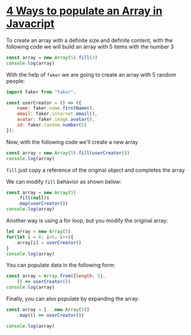 # [4 Ways to populate an Array in Javacript](https://egghead.io/lessons/javascript-4-ways-to-populate-an-array-in-javacript)


<TimeStamp start="0:01" end="0:10">

To create an array with a definite size and definite content, with the following code we will build an array with 5 items with the number 3

```jsx
const array = new Array(5).fill(3)
console.log(array)
```

</TimeStamp>

<TimeStamp start="0:16" end="0:20">

With the help of `faker` we are going to create an array with 5 random people: 

```jsx
import faker from "faker";

const userCreator = () => ({
    name: faker.name.firstName(),
    email: faker.internet.email(),
    avatar: faker.image.avatar(),
    id: faker.random.number(5)
});
```

</TimeStamp>

<TimeStamp start="0:21" end="0:30">

Now, with the following code we'll create a new array

```jsx
const array = new Array(5).fill(userCreator())
console.log(array)
```

</TimeStamp>

<TimeStamp start="0:31" end="0:36">

`fill` just copy a reference  of the original object and completes the array

</TimeStamp>

<TimeStamp start="0:43" end="0:50">

We can modify `fill` behavior as shown below:

```jsx
const array = new Array(5)
    .fill(null)s
    .map(userCreator())
console.log(array)
```

</TimeStamp>

<TimeStamp start="0:50" end="0:58">

Another way is using a for loop, but you modify the original array: 

```jsx 
let array = new Array(5)
for(let i = 0; i<5; i++){
    array[i] = userCreator()
}
console.log(array)
```

</TimeStamp>

<TimeStamp start="1:01" end="1:12">

You can populate data in the following form: 

```jsx
const array = Array.from({length: 5},
    () => userCreator())
console.log(array)
```

</TimeStamp>

<TimeStamp start="1:16" end="1:25">

Finally, you can also populate by expanding the array:

```jsx
const array = [...new Array(5)]
    .map(() => userCreator())

console.log(array)
```

</TimeStamp>
